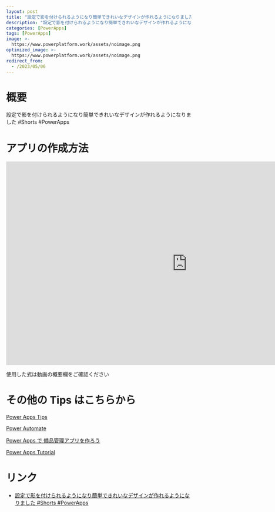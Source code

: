 ```yaml
---
layout: post
title: "設定で影を付けられるようになり簡単できれいなデザインが作れるようになりました #Shorts #PowerApps"
description: "設定で影を付けられるようになり簡単できれいなデザインが作れるようになりました #Shorts #PowerAppsを動画で分かりやすく解説"
categories: [PowerApps]
tags: [PowerApps]
image: >-
  https://www.powerplatform.work/assets/noimage.png
optimized_image: >-
  https://www.powerplatform.work/assets/noimage.png
redirect_from:
  - /2023/05/06
---
```



#  概要

設定で影を付けられるようになり簡単できれいなデザインが作れるようになりました #Shorts #PowerApps


# アプリの作成方法

<iframe width="983" height="553" src="https://www.youtube.com/embed/NO4BJj6Nr7E" title="YouTube video player" frameborder="0" allow="accelerometer; autoplay; clipboard-write; encrypted-media; gyroscope; picture-in-picture" allowfullscreen></iframe>


使用した式は動画の概要欄をご確認ください


# その他の Tips はこちらから

[Power Apps Tips](https://www.youtube.com/watch?v=VrAQf3JQ7yM&list=PLVhFi1fb3DqakSLVMn22DDcySXh9jtzi- )


[Power Automate](https://www.youtube.com/watch?v=-YnJYT0ASEM&list=PLVhFi1fb3Dqbzic6GieqnLFgD3aTj-eHA)


[Power Apps で 備品管理アプリを作ろう](https://www.youtube.com/playlist?list=PLVhFi1fb3DqZM3HKb8Hea6XEL96990Fyn)


[Power Apps Tutorial](https://www.youtube.com/playlist?list=PLVhFi1fb3DqalxpL974VvAJvV4iWoSbe_)


# リンク


- [設定で影を付けられるようになり簡単できれいなデザインが作れるようになりました #Shorts #PowerApps](https://www.youtube.com/watch?v=NO4BJj6Nr7E)


